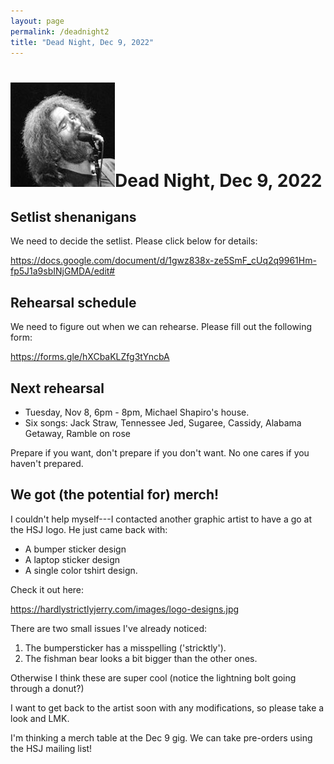 ```yaml
---
layout: page
permalink: /deadnight2
title: "Dead Night, Dec 9, 2022"
---
```


<h1><img class="ui avatar image" src="/images/jerryavatar.jpg">Dead Night, Dec 9, 2022</h1>

## Setlist shenanigans

We need to decide the setlist. Please click below for details:

<https://docs.google.com/document/d/1gwz838x-ze5SmF_cUq2q9961Hm-fp5J1a9sbINjGMDA/edit#>

## Rehearsal schedule

We need to figure out when we can rehearse. Please fill out the following form:

<https://forms.gle/hXCbaKLZfg3tYncbA>

## Next rehearsal

* Tuesday, Nov 8, 6pm - 8pm, Michael Shapiro's house. 
* Six songs: Jack Straw, Tennessee Jed, Sugaree, Cassidy, Alabama Getaway, Ramble on rose

Prepare if you want, don't prepare if you don't want.  No one cares if you haven't prepared.

## We got (the potential for) merch!

I couldn't help myself---I contacted another graphic artist to have a go at the HSJ logo.  He just came back with:

* A bumper sticker design
* A laptop sticker design
* A single color tshirt design.

Check it out here:

<https://hardlystrictlyjerry.com/images/logo-designs.jpg>

There are two small issues I've already noticed:

1. The bumpersticker has a misspelling ('stricktly').
2. The fishman bear looks a bit bigger than the other ones. 

Otherwise I think these are super cool (notice the lightning bolt going through a donut?)

I want to get back to the artist soon with any modifications, so please take a look and LMK.

I'm thinking a merch table at the Dec 9 gig. We can take pre-orders using the HSJ mailing list! 
